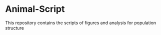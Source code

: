 # Animal-Script
This repository contains the scripts of figures and analysis for population structure
